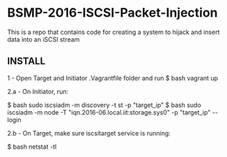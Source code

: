 # BSMP-2016-ISCSI-Packet-Injection
This is a repo that contains code for creating a system to hijack and insert data into an iSCSI stream

INSTALL
------------
1 - Open Target and Initiator .Vagrantfile folder and run $ bash vagrant up

2.a - On Initiator, run:

$ bash sudo iscsiadm -m discovery -t st -p "target_ip"
$ bash sudo iscsiadm -m node -T "iqn.2016-06.local.iit:storage.sys0" -p "target_ip" --login

2.b - On Target, make sure iscsitarget service is running:

$ bash netstat -tl
